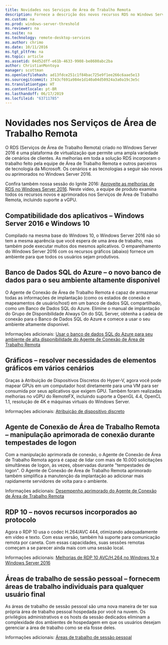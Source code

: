 ```yaml
---
title: Novidades nos Serviços de Área de Trabalho Remota
description: Fornece a descrição dos novos recursos RDS no Windows Server 2016.
ms.custom: na
ms.prod: windows-server-threshold
ms.reviewer: na
ms.suite: na
ms.technology: remote-desktop-services
ms.author: chrimo
ms.date: 10/11/2016
ms.tgt_pltfrm: na
ms.topic: article
ms.assetid: 04d52dff-e61b-4633-9908-be8600abc2ba
author: ChristianMontoya
manager: scottman
ms.openlocfilehash: ad13fdce251c1f84bac725e9f1ee266c6aae5e13
ms.sourcegitcommit: 3743cf691a984e1d140a04d50924a3a0a19c3e5c
ms.translationtype: HT
ms.contentlocale: pt-BR
ms.lasthandoff: 06/17/2019
ms.locfileid: "63711785"
---
```

# <a name="whats-new-in-remote-desktop-services"></a>Novidades nos Serviços de Área de Trabalho Remota

O RDS (Serviços de Área de Trabalho Remota) criado no Windows Server 2016 é uma plataforma de virtualização que permite uma ampla variedade de cenários de clientes. As melhorias em toda a solução RDS incorporam o trabalho feito pela equipe de Área de Trabalho Remota e outros parceiros de tecnologia da Microsoft. Os cenários e as tecnologias a seguir são novos ou aprimorados no Windows Server 2016.

Confira também nossa sessão do Ignite 2016: [Aproveite as melhorias de RDS no Windows Server 2016](https://channel9.msdn.com/Events/Ignite/2016/BRK3098). Neste vídeo, a equipe de produto examina todos os recursos novos e aprimorados nos Serviços de Área de Trabalho Remota, incluindo suporte a vGPU. 

## <a name="app-compatibility---windows-server-2016-and-windows-10"></a>Compatibilidade dos aplicativos – Windows Server 2016 e Windows 10
Compilado na mesma base do Windows 10, o Windows Server 2016 não só tem a mesma aparência que você espera de uma área de trabalho, mas também pode executar muitos dos mesmos aplicativos. O emparelhamento do Windows Server 2016 com os recursos gráficos (abaixo) fornece um ambiente para que todos os usuários sejam produtivos. 

## <a name="azure-sql-database---the-new-database-for-your-highly-available-environment"></a>Banco de Dados SQL do Azure – o novo banco de dados para o seu ambiente altamente disponível
O Agente de Conexão de Área de Trabalho Remota é capaz de armazenar todas as informações de implantação (como os estados de conexão e mapeamentos de usuário/host) em um banco de dados SQL compartilhado, como um Banco de Dados SQL do Azure. Elimine o manual de implantação do Grupo de Disponibilidade Always On do SQL Server, obtenha a cadeia de conexão para o Banco de Dados SQL do Azure e comece a usar o seu ambiente altamente disponível.

Informações adicionais: [Usar o banco de dados SQL do Azure para seu ambiente de alta disponibilidade do Agente de Conexão de Área de Trabalho Remota](https://blogs.technet.microsoft.com/enterprisemobility/2016/05/03/new-windows-server-2016-capability-use-azure-sql-db-for-your-remote-desktop-connection-broker-high-availability-environment/)

## <a name="graphics---solving-graphics-needs-across-various-scenarios"></a>Gráficos – resolver necessidades de elementos gráficos em vários cenários
Graças à Atribuição de Dispositivos Discretos do Hyper-V, agora você pode mapear GPUs em um computador host diretamente para uma VM para ser consumida por seus aplicativos que exigem GPU. Também foram realizadas melhorias no vGPU do RemoteFX, incluindo suporte a OpenGL 4.4, OpenCL 1.1, resolução de 4K e máquinas virtuais do Windows Server.

Informações adicionais: [Atribuição de dispositivo discreto](https://blogs.technet.microsoft.com/virtualization/2015/11/)

## <a name="rd-connection-broker---improved-connection-handling-during-logon-storms"></a>Agente de Conexão de Área de Trabalho Remota – manipulação aprimorada de conexão durante tempestades de logon
Com a manipulação aprimorada de conexão, o Agente de Conexão de Área de Trabalho Remota agora é capaz de lidar com mais de 10.000 solicitações simultâneas de logon, às vezes, observadas durante "tempestades de logon". O Agente de Conexão de Área de Trabalho Remota aprimorado também simplifica a manutenção da implantação ao adicionar mais rapidamente servidores de volta para o ambiente.

Informações adicionais: [Desempenho aprimorado do Agente de Conexão de Área de Trabalho Remota](https://blogs.technet.microsoft.com/enterprisemobility/2015/12/15/improved-remote-desktop-connection-broker-performance-with-windows-server-2016-and-windows-server-2012-r2-hotfix-kb3091411/)

## <a name="rdp-10---new-capabilities-built-into-the-protocol"></a>RDP 10 – novos recursos incorporados ao protocolo
Agora o RDP 10 usa o codec H.264/AVC 444, otimizando adequadamente em vídeo e texto. Com essa versão, também há suporte para comunicação remota por caneta. Com essas capacidades, suas sessões remotas começam a se parecer ainda mais com uma sessão local.  

Informações adicionais: [Melhorias de RDP 10 AVC/H.264 no Windows 10 e Windows Server 2016](https://blogs.technet.microsoft.com/enterprisemobility/2016/01/11/remote-desktop-protocol-rdp-10-avch-264-improvements-in-windows-10-and-windows-server-2016-technical-preview/)

## <a name="personal-session-desktops---providing-individual-desktops-to-any-end-user"></a>Áreas de trabalho de sessão pessoal – fornecem áreas de trabalho individuais para qualquer usuário final
As áreas de trabalho de sessão pessoal são uma nova maneira de ter sua própria área de trabalho pessoal hospedada por você na nuvem. Os privilégios administrativos e os hosts da sessão dedicados eliminam a complexidade dos ambientes de hospedagem em que os usuários desejam gerenciar a área de trabalho como se ela fosse deles.

Informações adicionais: [Áreas de trabalho de sessão pessoal](rds-personal-session-desktops.md)

